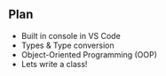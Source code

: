 ## Plan
- Built in console in VS Code
- Types & Type conversion
- Object-Oriented Programming (OOP)  
- Lets write a class!